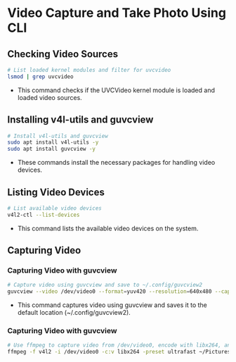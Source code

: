 # Video Capture and Take Photo Using CLI

## Checking Video Sources

```bash
# List loaded kernel modules and filter for uvcvideo
lsmod | grep uvcvideo
```

- This command checks if the UVCVideo kernel module is loaded and loaded video sources.

## Installing v4l-utils and guvcview

```bash
# Install v4l-utils and guvcview
sudo apt install v4l-utils -y
sudo apt install guvcview -y
```

- These commands install the necessary packages for handling video devices.

## Listing Video Devices

```bash
# List available video devices
v4l2-ctl --list-devices
```

- This command lists the available video devices on the system.

## Capturing Video

### Capturing Video with guvcview

```bash
# Capture video using guvcview and save to ~/.config/guvcview2
guvcview --video /dev/video0 --format=yuv420 --resolution=640x480 --capture=read
```

- This command captures video using guvcview and saves it to the default location (~/.config/guvcview2).

### Capturing Video with guvcview

```bash
# Use ffmpeg to capture video from /dev/video0, encode with libx264, and save to ~/Pictures/output.mp4
ffmpeg -f v4l2 -i /dev/video0 -c:v libx264 -preset ultrafast ~/Pictures/output.mp4
```
